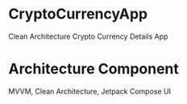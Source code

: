 # CryptoCurrencyApp
Clean Architecture Crypto Currency Details App

# Architecture Component
MVVM, Clean Architecture, Jetpack Compose UI
